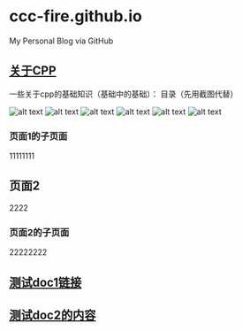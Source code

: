 # ccc-fire.github.io

My Personal Blog via GitHub

## [关于CPP](01_cpp/Cherno%20C++.md)

一些关于cpp的基础知识（基础中的基础）：
目录（先用截图代替）


![alt text](image.png)
![alt text](image-1.png)
![alt text](image-2.png)
![alt text](image-3.png)
![alt text](image-4.png)
![alt text](image-5.png)


### 页面1的子页面

11111111

## 页面2

2222

### 页面2的子页面

22222222

## [测试doc1链接](doc/doc1.md)




## [测试doc2的内容](doc2/latex.md)